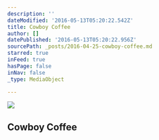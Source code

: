 ```yaml
---
description: ''
dateModified: '2016-05-13T05:20:22.542Z'
title: Cowboy Coffee
author: []
datePublished: '2016-05-13T05:20:22.956Z'
sourcePath: _posts/2016-04-25-cowboy-coffee.md
starred: true
inFeed: true
hasPage: false
inNav: false
_type: MediaObject

---
```

<article style=""><img src="https://the-grid-user-content.s3-us-west-2.amazonaws.com/54f81988-e538-42d8-a23f-2e89a7b68a28.jpg" /><h1>Cowboy Coffee</h1></article>